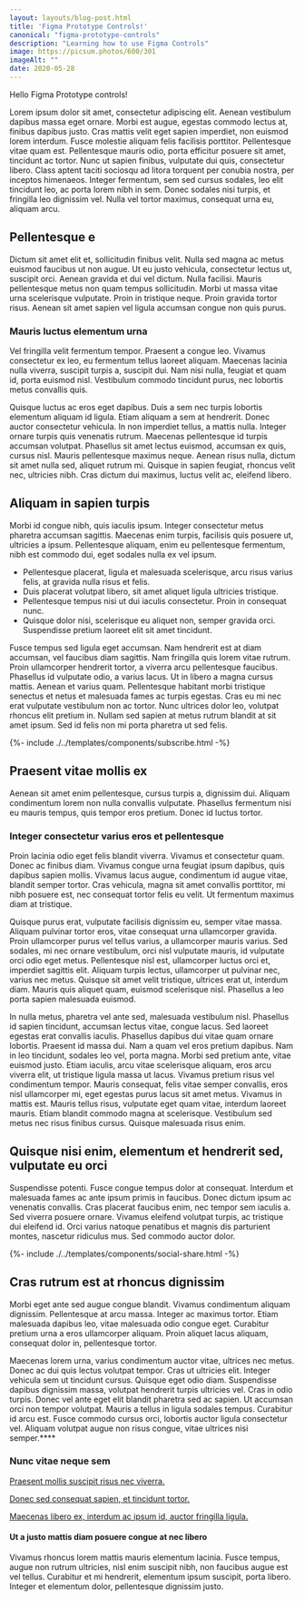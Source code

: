 ```yaml
---
layout: layouts/blog-post.html
title: 'Figma Prototype Controls!'
canonical: "figma-prototype-controls"
description: "Learning how to use Figma Controls"
image: https://picsum.photos/600/301
imageAlt: ""
date: 2020-05-28
---
```


Hello Figma Prototype controls!

Lorem ipsum dolor sit amet, consectetur adipiscing elit. Aenean vestibulum dapibus massa eget ornare. Morbi est augue, egestas commodo lectus at, finibus dapibus justo. Cras mattis velit eget sapien imperdiet, non euismod lorem interdum. Fusce molestie aliquam felis facilisis porttitor. Pellentesque vitae quam est. Pellentesque mauris odio, porta efficitur posuere sit amet, tincidunt ac tortor. Nunc ut sapien finibus, vulputate dui quis, consectetur libero. Class aptent taciti sociosqu ad litora torquent per conubia nostra, per inceptos himenaeos. Integer fermentum, sem sed cursus sodales, leo elit tincidunt leo, ac porta lorem nibh in sem. Donec sodales nisi turpis, et fringilla leo dignissim vel. Nulla vel tortor maximus, consequat urna eu, aliquam arcu.

## Pellentesque e

Dictum sit amet elit et, sollicitudin finibus velit. Nulla sed magna ac metus euismod faucibus ut non augue. Ut eu justo vehicula, consectetur lectus ut, suscipit orci. Aenean gravida et dui vel dictum. Nulla facilisi. Mauris pellentesque metus non quam tempus sollicitudin. Morbi ut massa vitae urna scelerisque vulputate. Proin in tristique neque. Proin gravida tortor risus. Aenean sit amet sapien vel ligula accumsan congue non quis purus.

### Mauris luctus elementum urna

Vel fringilla velit fermentum tempor. Praesent a congue leo. Vivamus consectetur ex leo, eu fermentum tellus laoreet aliquam. Maecenas lacinia nulla viverra, suscipit turpis a, suscipit dui. Nam nisi nulla, feugiat et quam id, porta euismod nisl. Vestibulum commodo tincidunt purus, nec lobortis metus convallis quis.

Quisque luctus ac eros eget dapibus. Duis a sem nec turpis lobortis elementum aliquam id ligula. Etiam aliquam a sem at hendrerit. Donec auctor consectetur vehicula. In non imperdiet tellus, a mattis nulla. Integer ornare turpis quis venenatis rutrum. Maecenas pellentesque id turpis accumsan volutpat. Phasellus sit amet lectus euismod, accumsan ex quis, cursus nisl. Mauris pellentesque maximus neque. Aenean risus nulla, dictum sit amet nulla sed, aliquet rutrum mi. Quisque in sapien feugiat, rhoncus velit nec, ultricies nibh. Cras dictum dui maximus, luctus velit ac, eleifend libero.

## Aliquam in sapien turpis

Morbi id congue nibh, quis iaculis ipsum. Integer consectetur metus pharetra accumsan sagittis. Maecenas enim turpis, facilisis quis posuere ut, ultricies a ipsum. Pellentesque aliquam, enim eu pellentesque fermentum, nibh est commodo dui, eget sodales nulla ex vel ipsum.

- Pellentesque placerat, ligula et malesuada scelerisque, arcu risus varius felis, at gravida nulla risus et felis.
- Duis placerat volutpat libero, sit amet aliquet ligula ultricies tristique.
- Pellentesque tempus nisi ut dui iaculis consectetur. Proin in consequat nunc.
- Quisque dolor nisi, scelerisque eu aliquet non, semper gravida orci. Suspendisse pretium laoreet elit sit amet tincidunt.

Fusce tempus sed ligula eget accumsan. Nam hendrerit est at diam accumsan, vel faucibus diam sagittis. Nam fringilla quis lorem vitae rutrum. Proin ullamcorper hendrerit tortor, a viverra arcu pellentesque faucibus. Phasellus id vulputate odio, a varius lacus. Ut in libero a magna cursus mattis. Aenean et varius quam. Pellentesque habitant morbi tristique senectus et netus et malesuada fames ac turpis egestas. Cras eu mi nec erat vulputate vestibulum non ac tortor. Nunc ultrices dolor leo, volutpat rhoncus elit pretium in. Nullam sed sapien at metus rutrum blandit at sit amet ipsum. Sed id felis non mi porta pharetra ut sed felis.

<aside>
{%- include ./../templates/components/subscribe.html -%}
</aside>

## Praesent vitae mollis ex

Aenean sit amet enim pellentesque, cursus turpis a, dignissim dui. Aliquam condimentum lorem non nulla convallis vulputate. Phasellus fermentum nisi eu mauris tempus, quis tempor eros pretium. Donec id luctus tortor.

### Integer consectetur varius eros et pellentesque

Proin lacinia odio eget felis blandit viverra. Vivamus et consectetur quam. Donec ac finibus diam. Vivamus congue urna feugiat ipsum dapibus, quis dapibus sapien mollis. Vivamus lacus augue, condimentum id augue vitae, blandit semper tortor. Cras vehicula, magna sit amet convallis porttitor, mi nibh posuere est, nec consequat tortor felis eu velit. Ut fermentum maximus diam at tristique.

Quisque purus erat, vulputate facilisis dignissim eu, semper vitae massa. Aliquam pulvinar tortor eros, vitae consequat urna ullamcorper gravida. Proin ullamcorper purus vel tellus varius, a ullamcorper mauris varius. Sed sodales, mi nec ornare vestibulum, orci nisl vulputate mauris, id vulputate orci odio eget metus. Pellentesque nisl est, ullamcorper luctus orci et, imperdiet sagittis elit. Aliquam turpis lectus, ullamcorper ut pulvinar nec, varius nec metus. Quisque sit amet velit tristique, ultrices erat ut, interdum diam. Mauris quis aliquet quam, euismod scelerisque nisl. Phasellus a leo porta sapien malesuada euismod.

In nulla metus, pharetra vel ante sed, malesuada vestibulum nisl. Phasellus id sapien tincidunt, accumsan lectus vitae, congue lacus. Sed laoreet egestas erat convallis iaculis. Phasellus dapibus dui vitae quam ornare lobortis. Praesent id massa dui. Nam a quam vel eros pretium dapibus. Nam in leo tincidunt, sodales leo vel, porta magna. Morbi sed pretium ante, vitae euismod justo. Etiam iaculis, arcu vitae scelerisque aliquam, eros arcu viverra elit, ut tristique ligula massa ut lacus. Vivamus pretium risus vel condimentum tempor. Mauris consequat, felis vitae semper convallis, eros nisl ullamcorper mi, eget egestas purus lacus sit amet metus. Vivamus in mattis est. Mauris tellus risus, vulputate eget quam vitae, interdum laoreet mauris. Etiam blandit commodo magna at scelerisque. Vestibulum sed metus nec risus finibus cursus. Quisque malesuada risus enim.

## Quisque nisi enim, elementum et hendrerit sed, vulputate eu orci

Suspendisse potenti. Fusce congue tempus dolor at consequat. Interdum et malesuada fames ac ante ipsum primis in faucibus. Donec dictum ipsum ac venenatis convallis. Cras placerat faucibus enim, nec tempor sem iaculis a. Sed viverra posuere ornare. Vivamus eleifend volutpat turpis, ac tristique dui eleifend id. Orci varius natoque penatibus et magnis dis parturient montes, nascetur ridiculus mus. Sed commodo auctor dolor.

<aside>
{%- include ./../templates/components/social-share.html -%}
</aside>

## Cras rutrum est at rhoncus dignissim

Morbi eget ante sed augue congue blandit. Vivamus condimentum aliquam dignissim. Pellentesque at arcu massa. Integer ac maximus tortor. Etiam malesuada dapibus leo, vitae malesuada odio congue eget. Curabitur pretium urna a eros ullamcorper aliquam. Proin aliquet lacus aliquam, consequat dolor in, pellentesque tortor.

Maecenas lorem urna, varius condimentum auctor vitae, ultrices nec metus. Donec ac dui quis lectus volutpat tempor. Cras ut ultricies elit. Integer vehicula sem ut tincidunt cursus. Quisque eget odio diam. Suspendisse dapibus dignissim massa, volutpat hendrerit turpis ultricies vel. Cras in odio turpis. Donec vel ante eget elit blandit pharetra sed ac sapien. Ut accumsan orci non tempor volutpat. Mauris a tellus in ligula sodales tempus. Curabitur id arcu est. Fusce commodo cursus orci, lobortis auctor ligula consectetur vel. Aliquam volutpat augue non risus congue, vitae ultrices nisi semper.****

### Nunc vitae neque sem

[Praesent mollis suscipit risus nec viverra.](#)

[Donec sed consequat sapien, et tincidunt tortor.](#)

[Maecenas libero ex, interdum ac ipsum id, auctor fringilla ligula.](#)

#### Ut a justo mattis diam posuere congue at nec libero

Vivamus rhoncus lorem mattis mauris elementum lacinia. Fusce tempus, augue non rutrum ultricies, nisl enim suscipit nibh, non faucibus augue est vel tellus. Curabitur et mi hendrerit, elementum ipsum suscipit, porta libero. Integer et elementum dolor, pellentesque dignissim justo.

